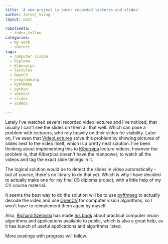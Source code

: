 ```yaml
---
title: 'A new project is born: recorded lectures and slides'
author: Jernej Virag
layout: post

robotsmeta:
  - index,follow
categories:
  - My work
  - sDetect
tags:
  - computer vision
  - Diploma
  - Kiberpipa
  - lectures
  - OpenCV
  - programming
  - PyFFMPEG
  - python
  - sDetect
  - slides
  - videos
  
---
```

Lately I've watched several recorded video lectures and I've noticed, that usually I can't see the slides on them all that well. Which can pose a problem with lecturers, who rely heavily on their slides for visibility. Later on, I've seen that [VideoLectures][1] solve this problem by showing pictures of slides next to the video itself, which is a pretty neat solution. I've been thinking about implementing this to [Kiberpipa][2] lecture videos, however the problem is, that Kiberpipa doesn't have the manpower, to watch all the videos and tag the exact slide timings in it.

The logical solution would be to detect the slides in video automatically - but of course, there's no library to do that yet. Which is why I have decided to actually make one for my final CS diploma project, with a little help of my CV course material.

It seems the best way to do the solution will be to use [pyffmpeg][3] to actually decode the video and use [OpenCV][6] for computer vision algorithms, so I won't have to reimplement them again by myself.

Also, [Richard Szelinski][4] has made [his book][5] about practical computer vision algorithms and applications available to public, which is also a great help, as it has bunch of useful applications and algorithms listed.

More postings with progress will follow.

 [1]: http://videolectures.net/
 [2]: http://video.kiberpipa.org/
 [3]: http://code.google.com/p/pyffmpeg/
 [4]: http://research.microsoft.com/en-us/um/people/szeliski/
 [5]: http://szeliski.org/Book/
 [6]: http://opencv.willowgarage.com/wiki/
